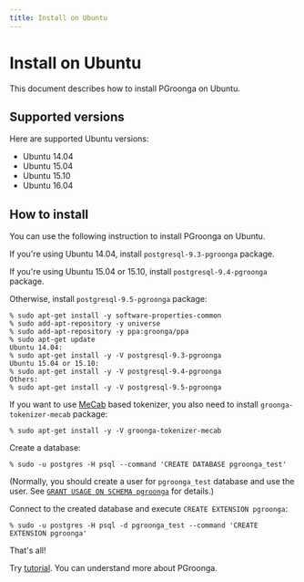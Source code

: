 ```yaml
---
title: Install on Ubuntu
---
```


# Install on Ubuntu

This document describes how to install PGroonga on Ubuntu.

## Supported versions

Here are supported Ubuntu versions:

  * Ubuntu 14.04
  * Ubuntu 15.04
  * Ubuntu 15.10
  * Ubuntu 16.04

## How to install

You can use the following instruction to install PGroonga on Ubuntu.

If you're using Ubuntu 14.04, install `postgresql-9.3-pgroonga` package.

If you're using Ubuntu 15.04 or 15.10, install `postgresql-9.4-pgroonga` package.

Otherwise, install `postgresql-9.5-pgroonga` package:

```text
% sudo apt-get install -y software-properties-common
% sudo add-apt-repository -y universe
% sudo add-apt-repository -y ppa:groonga/ppa
% sudo apt-get update
Ubuntu 14.04:
% sudo apt-get install -y -V postgresql-9.3-pgroonga
Ubuntu 15.04 or 15.10:
% sudo apt-get install -y -V postgresql-9.4-pgroonga
Others:
% sudo apt-get install -y -V postgresql-9.5-pgroonga
```

If you want to use [MeCab](http://taku910.github.io/mecab/) based tokenizer, you also need to install `groonga-tokenizer-mecab` package:

```text
% sudo apt-get install -y -V groonga-tokenizer-mecab
```

Create a database:

```text
% sudo -u postgres -H psql --command 'CREATE DATABASE pgroonga_test'
```

(Normally, you should create a user for `pgroonga_test` database and use the user. See [`GRANT USAGE ON SCHEMA pgroonga`](../reference/grant-usage-on-schema-pgroonga.html) for details.)

Connect to the created database and execute `CREATE EXTENSION pgroonga`:

```text
% sudo -u postgres -H psql -d pgroonga_test --command 'CREATE EXTENSION pgroonga'
```

That's all!

Try [tutorial](../tutorial/). You can understand more about PGroonga.
